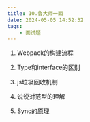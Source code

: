 ```yaml
---
title: 10.鲁大师一面
date: 2024-05-05 14:52:32
tags:
	- 面试题
---
```

1. Webpack的构建流程

2. Type和interface的区别
3. js垃圾回收机制
4. 说说对范型的理解
5. Sync的原理